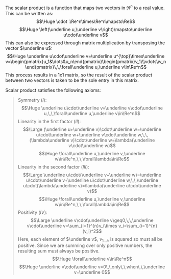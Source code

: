 
The scalar product is a function that maps two vectors in $\Re^n$ to a real value. This can be written as:
$$\Huge \cdot :\Re^n\times\Re^n\mapsto\Re$$
$$\Huge \left(\underline u,\underline v\right)\mapsto\underline u\cdot\underline v$$
This can also be expressed through matrix multiplication by transposing the vector $\underline u$:
$$\Huge \underline u\cdot\underline v=\underline u^{\top}\times\underline v=\begin{pmatrix}u_1&\dots&u_n\end{pmatrix}\begin{pmatrix}v_1\\\vdots\\v_n\end{pmatrix}\,\,\forall\underline u,\underline v\in\Re^n$$
This process results in a 1x1 matrix, so the result of the scalar product between two vectors is taken to be the sole entry in this matrix.

Scalar product satisfies the following axioms:
> Symmetry ($I$): $$\Huge \underline u\cdot\underline v=\underline v\cdot\underline u,\,\,\forall\underline u,\underline v\in\Re^n$$
> Linearity in the first factor ($II$):$$\Large (\underline u+\underline v)\cdot\underline w=\underline u\cdot\underline w+\underline v\cdot\underline w,\,\,(\lambda\underline v)\cdot\underline w=\lambda(\underline v\cdot\underline w)$$$$\Huge \forall\underline u,\underline v,\underline w\in\Re^n,\,\,\forall\lambda\in\Re$$
> Linearity in the second factor ($III$):$$\Large \underline u\cdot(\underline v+\underline w)=\underline u\cdot\underline v+\underline u\cdot\underline w,\,\,\underline u\cdot(\lambda\underline v)=\lambda(\underline u\cdot\underline v)$$$$\Huge \forall\underline u,\underline v,\underline w\in\Re^n,\,\,\forall\lambda\in\Re$$
> Positivity ($IV$):$$\Large \underline v\cdot\underline v\geq0,\,\,\underline v\cdot\underline v=\sum_{i=1}^{n}v_i\times v_i=\sum_{i=1}^{n}(v_i)^2$$
> Here, each element of $\underline v$, $v_{1\dots i}$, is squared so must all be positive. Since we are summing over only positive numbers, the resulting sum must always be positive.$$\Huge \forall\underline v\in\Re^n$$$$\Huge \underline v\cdot\underline v=0\,\,only\,\,when\,\,\underline v=\underline 0$$
